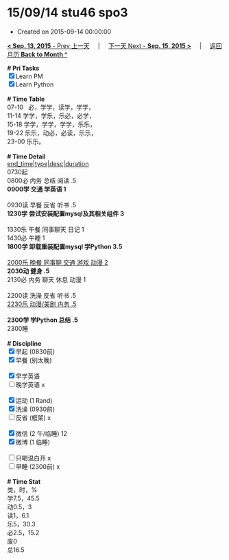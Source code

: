 # 15/09/14 stu46 spo3

- Created on 2015-09-14 00:00:00

[**< Sep. 13, 2015** - Prev 上一天](/lifelogs/2015/09/d13.md) &nbsp; &nbsp; | &nbsp; &nbsp; [下一天 Next - **Sep. 15, 2015 >**](/lifelogs/2015/09/d15.md) &nbsp; &nbsp; |  &nbsp; &nbsp; [返回月历 **Back to Month ^**](/lifelogs/2015/09/index.md)
<br/><div><strong># Pri Tasks</strong></div><div><input checked="true" type="checkbox"/>Learn PM</div><div><input checked="true" type="checkbox"/>Learn Python</div><div><br/></div><div><b># Time Table</b></div><div>07-10   必，学学，读学，学学，</div><div>11-14 学学，学乐，乐必，必学，</div><div>15-18 学学，学学，学学，乐乐，</div><div>19-22 乐乐，动必，必读，乐乐，</div><div>23-00 乐乐。</div><div><br/></div><div><b># Time Detail</b></div><div><u>end_time|type|desc|duration</u></div><div>0730起</div><div>0800必 内务 总结 阅读 .5</div><div><b>0900学 交通 学英语 1</b></div><div><b><br/></b></div><div>0930读 早餐 反省 听书 .5</div><div><strong>1230学 尝试安装配置mysql及其相关组件 3</strong></div><div><br clear="none"/></div><div>1330乐 午餐 同事聊天 日记 1</div><div>1430必 午睡 1</div><div><strong>1800学 卸载重装配置mysql 学Python 3.5</strong></div><div><br/></div><div><u>2000乐 晚餐 同事聊 交通 游戏 动漫 2</u></div><div><b>2030动 健身 .5</b></div><div>2130必 内务 聊天 休息 动漫 1</div><div><b><br/></b></div><div>2200读 洗澡 反省 听书 .5</div><div><u>2230乐 动漫/美剧 内务 .5</u></div><div><u><br/></u></div><div><b>2300学 学Python 总结 .5</b></div><div>2300睡</div><div><br/></div><div><b># Discipline</b></div><div><input checked="true" type="checkbox"/>早起 (0830前) </div><div><input checked="true" type="checkbox"/>早餐 (别太晚) </div><div><br/></div><div><input checked="true" type="checkbox"/>早学英语 </div><div><input type="checkbox"/>晚学英语 x</div><div><br/></div><div><input checked="true" type="checkbox"/>运动 (1 Rand) </div><div><input checked="true" type="checkbox"/>洗澡 (0930前) </div><div><input type="checkbox"/>反省 (框架) x</div><div><br/></div><div><input checked="true" type="checkbox"/>微信 (2 午/临睡) 12</div><div><input checked="true" type="checkbox"/>微博 (1 临睡) </div><div><br/></div><div><input type="checkbox"/>只喝温白开 x</div><div><input type="checkbox"/>早睡 (2300前) x</div><div><br/></div><div><b># Time Stat</b></div><div>类，时，%<br clear="none"/>学7.5，45.5<br clear="none"/>动0.5，3<br clear="none"/>读1，6.1<br clear="none"/>乐5，30.3<br clear="none"/>必2.5，15.2<br clear="none"/>废0</div><div>总16.5</div>

